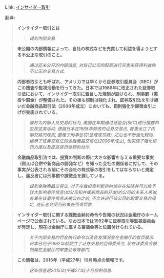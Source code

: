 Link: [インサイダー取引](https://www.shiruporuto.jp/public/data/vocabulary/yogo/a/insider_torihiki.html)

翻译:
> **インサイダー取引とは**
>> *说到内部交易*

> **未公開の内部情報によって、自社の株式などを売買して利益を得ようとする不公正な取引のこと。**
>> *通过还未公开的内部信息, 对自己公司的股票进行买卖来获得利益的不公正的交易方式.*

> **内部者取引とも呼ばれ、アメリカでは早くから証券取引委員会（SEC）がこの捜査や監視活動を行ってきた。日本では1988年に改正された証券取引法において、インサイダー取引に着目した規制が設けられ、刑事罰（懲役や罰金）が整備された。その後も規制は強化され、証券取引法を引き継いだ金融商品取引法（2006年成立）においても、罰則強化や課徴金引上げが実施されている。**
>> *被称为内部人员交易的行为, 美国在早期通过证监会(SEC)进行搜查和监视这类活动. 根据日本在1988年修改的证券交易法, 着重设立了内部交易的规则, 整理了刑事惩罚(惩戒或罚款). 之后也不断强化规则, 继承了证券交易法的金融商品交易法(2006年成立), 也实施了强化惩罚力度以及提高惩罚金额的动作.*

> **金融商品取引法では、投資の判断の際に大きな影響を与える重要な事実（例えば合併や新商品の開発など）を知った会社の関係者に対して、その事実が公表される前にその会社の株式等の取引をしてはならないと規定し、違反者には刑事罰や課徴金を課している。**
>> *说到金融商品交易法, 对于在做投资判断的时候存在知晓并可以给予较大影响事件信息(如公司和并或新商品的开发)的公司的关系人来说, 有着在该事件信息未被公布之前, 不允许进行该公司的股票交易的规定, 违反者会受到刑事处罚或罚款.*

> **インサイダー取引に関する課徴金納付命令や告発の状況は金融庁のホームページで公表されている。なお日本では1992年に証券取引等監視委員会が発足し、現在は金融庁に属する審議会等と位置付けられている。**
>> *关于内部交易的罚金执行命令以及告发情况会在金融厅的首页展示. 日本已经于1992年就成立了证券交易的监视委员会, 现在该委员会被归属在金融厅的审查会等等部门.*

> **この情報は、2015年（平成27年）10月時点の情報です。**
>> *这条信息是2015年(平成27年)十月份的信息.*
